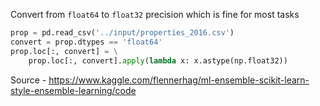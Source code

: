 Convert from `float64` to `float32` precision which is fine for most tasks

```py
prop = pd.read_csv('../input/properties_2016.csv')
convert = prop.dtypes == 'float64'
prop.loc[:, convert] = \
    prop.loc[:, convert].apply(lambda x: x.astype(np.float32))
```

Source - https://www.kaggle.com/flennerhag/ml-ensemble-scikit-learn-style-ensemble-learning/code
<!--stackedit_data:
eyJoaXN0b3J5IjpbLTE5NjgxMjA3NjJdfQ==
-->